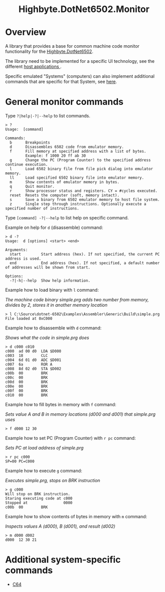 <h1 align="center">Highbyte.DotNet6502.Monitor</h1>

# Overview
A library that provides a base for common machine code monitor functionality for the [Highbyte.DotNet6502](../Highbyte.DotNet6502/CPU_LIBRARY.md).

The library need to be implemented for a specific UI technology, see the different [host applications ](../Highbyte.DotNet6502.App/APPS.md).

Specific emulated "Systems" (computers) can also implement additional commands that are specific for that System, see [here](#system-specific-commands).

# General monitor commands
Type ```?|help|-?|--help``` to list commands.
```
> ?
Usage:  [command]

Commands:
  b      Breakpoints
  d      Disassembles 6502 code from emulator memory.
  f      Fill memory at specified address with a list of bytes.
         Example: f 1000 20 ff ab 30
  g      Change the PC (Program Counter) to the specified address continue execution.
  l      Load 6502 binary file from file pick dialog into emulator memory.
  ll     Load specified 6502 binary file into emulator memory.
  m      Show contents of emulator memory in bytes.
  q      Quit monitor.
  r      Show processor status and registers. CY = #cycles executed.
  reset  Resets the computer (soft, memory intact).
  s      Save a binary from 6502 emulator memory to host file system.
  z      Single step through instructions. Optionally execute a specified number of instructions.
```

Type ```[command] -?|--help``` to list help on specific command.

Example on help for ```d``` (disassemble) command:
```
> d -?
Usage:  d [options] <start> <end>

Arguments:
  start         Start address (hex). If not specified, the current PC address is used.
  end           End address (hex). If not specified, a default number of addresses will be shown from start.

Options:
  -?|-h|--help  Show help information.
```

Example how to load binary with ```l``` command:

_The machine code binary simple.prg adds two number from memory, divides by 2, stores it in another memory location_
```
> l C:\Source\dotnet-6502\Examples\Assembler\Generic\Build\simple.prg
File loaded at 0xC000
```

Example how to disassemble with ```d``` command:

_Shows what the code in simple.prg does_
```
> d c000 c010
c000  ad 00 d0  LDA $D000
c003  18        CLC
c004  6d 01 d0  ADC $D001
c007  6a        ROR A
c008  8d 02 d0  STA $D002
c00b  00        BRK
c00c  00        BRK
c00d  00        BRK
c00e  00        BRK
c00f  00        BRK
c010  00        BRK
```

Example how to fill bytes in memory with ```f``` command:

_Sets value A and B in memory locations (d000 and d001) that simple.prg uses_
```
> f d000 12 30
```

Example how to set PC (Program Counter) with ```r pc``` command:

_Sets PC at load address of simple.prg_
```
> r pc c000
SP=00 PC=C000
```

Example how to execute  ```g``` command:

_Executes simple.prg, stops on BRK instruction_
```
> g c000
Will stop on BRK instruction.
Staring executing code at c000
Stopped at                0000
c00b  00        BRK
```

Example how to show contents of bytes in memory with ```m``` command:

_Inspects values A (d000), B (d001), and result (d002)_
```
> m d000 d002
d000  12 30 21
```

# Additional system-specific commands
- [C64](../Highbyte.DotNet6502.Systems/SYSTEMS_C64.md#monitor-commands)
